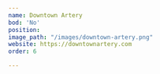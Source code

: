 ```yaml
---
name: Downtown Artery
bod: 'No'
position: 
image_path: "/images/downtown-artery.png"
website: https://downtownartery.com
order: 6

---
```

